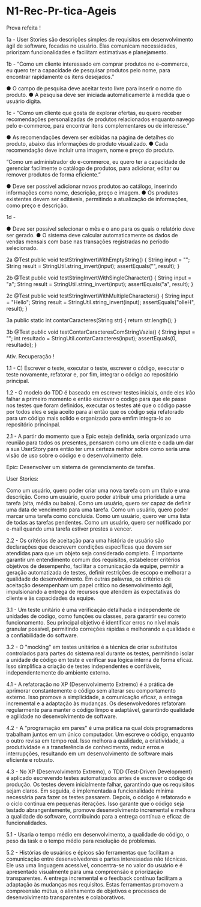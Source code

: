 # N1-Rec-Pr-tica-Ageis

Prova refeita !

1a - User Stories são descrições simples de requisitos em desenvolvimento ágil de
software, focadas no usuário. Elas comunicam necessidades, priorizam funcionalidades e
facilitam estimativas e planejamento.

1b - “Como um cliente interessado em comprar produtos no e-commerce, eu quero ter a
capacidade de pesquisar produtos pelo nome, para encontrar rapidamente os itens
desejados.”

  ● O campo de pesquisa deve aceitar texto livre para inserir o nome do produto.
  ● A pesquisa deve ser iniciada automaticamente à medida que o usuário digita.

1c - “Como um cliente que gosta de explorar ofertas, eu quero receber recomendações
personalizadas de produtos relacionados enquanto navego pelo e-commerce, para
encontrar itens complementares ou de interesse.”

  ● As recomendações devem ser exibidas na página de detalhes do produto, abaixo
das informações do produto visualizado.
  ● Cada recomendação deve incluir uma imagem, nome e preço do produto.

“Como um administrador do e-commerce, eu quero ter a capacidade de gerenciar
facilmente o catálogo de produtos, para adicionar, editar ou remover produtos de forma
eficiente.”

  ● Deve ser possível adicionar novos produtos ao catálogo, inserindo informações
como nome, descrição, preço e imagem.
  ● Os produtos existentes devem ser editáveis, permitindo a atualização de
informações, como preço e descrição.

1d -

  ● Deve ser possível selecionar o mês e o ano para os quais o relatório deve ser
gerado.
  ● O sistema deve calcular automaticamente os dados de vendas mensais com base
nas transações registradas no período selecionado.

2a
@Test
  public void testStringInvertWithEmptyString() {
    String input = "";
    String result = StringUtil.string_invert(input);
    assertEquals("", result);
  }
  
2b
@Test
  public void testStringInvertWithSingleCharacter() {
    String input = "a";
    String result = StringUtil.string_invert(input);
    assertEquals("a", result);
  }
  
2c
@Test
  public void testStringInvertWithMultipleCharacters() {
    String input = "Hello";
    String result = StringUtil.string_invert(input);
    assertEquals("olleH", result);
  }
  
3a
  public static int contarCaracteres(String str) {
    return str.length();
  }

3b
@Test
  public void testContarCaracteresComStringVazia() {
    String input = "";
    int resultado = StringUtil.contarCaracteres(input);
    assertEquals(0, resultado);
  }

Ativ. Recuperação !

1.1 - C) Escrever o teste, executar o teste, escrever o código, executar o teste novamente, refatorar e, por fim, integrar o código ao repositório principal.

1.2 - O modelo do TDD é baseado em escrever testes iniciais, onde eles irão falhar a primeiro momento e então escrever o codigo para que ele passe nos testes que foram definidos, executar os testes até que o código passe por todos eles e seja aceito para ai então que os código seja refatorado para um código mais solido e organizado para emfim integra-lo ao repositório princinpal.

2.1 - A partir do momento que a Epic esteja definida, seria organizado uma reunião para todos os presentes, pensarem como um cliente e cada um dar a sua UserStory para então ter uma certeza melhor sobre como seria uma visão de uso sobre o código e o desenvolvimento dele.

Epic: Desenvolver um sistema de gerenciamento de tarefas.

User Stories:

Como um usuário, quero poder criar uma nova tarefa com um título e uma descrição.
Como um usuário, quero poder atribuir uma prioridade a uma tarefa (alta, média ou baixa).
Como um usuário, quero ser capaz de definir uma data de vencimento para uma tarefa.
Como um usuário, quero poder marcar uma tarefa como concluída.
Como um usuário, quero ver uma lista de todas as tarefas pendentes.
Como um usuário, quero ser notificado por e-mail quando uma tarefa estiver prestes a vencer.

2.2 - Os critérios de aceitação para uma história de usuário são declarações que descrevem condições específicas que devem ser atendidas para que um objeto seja considerado completo. É importante garantir um entendimento comum dos requisitos, estabelecer critérios objetivos de desempenho, facilitar a comunicação da equipe, permitir a geração automatizada de testes, definir restrições de escopo e melhorar a qualidade do desenvolvimento. Em outras palavras, os critérios de aceitação desempenham um papel crítico no desenvolvimento ágil, impulsionando a entrega de recursos que atendem às expectativas do cliente e às capacidades da equipe.

3.1 - Um teste unitário é uma verificação detalhada e independente de unidades de código, como funções ou classes, para garantir seu correto funcionamento. Seu principal objetivo é identificar erros no nível mais granular possível, permitindo correções rápidas e melhorando a qualidade e a confiabilidade do software.

3.2 - O "mocking" em testes unitários é a técnica de criar substitutos controlados para partes do sistema real durante os testes, permitindo isolar a unidade de código em teste e verificar sua lógica interna de forma eficaz. Isso simplifica a criação de testes independentes e confiáveis, independentemente do ambiente externo.

4.1 - A refatoração no XP (Desenvolvimento Extremo) é a prática de aprimorar constantemente o código sem alterar seu comportamento externo. Isso promove a simplicidade, a comunicação eficaz, a entrega incremental e a adaptação às mudanças. Os desenvolvedores refatoram regularmente para manter o código limpo e adaptável, garantindo qualidade e agilidade no desenvolvimento de software.

4.2 - A "programação em pares" é uma prática na qual dois programadores trabalham juntos em um único computador. Um escreve o código, enquanto o outro revisa em tempo real. Isso melhora a qualidade, a criatividade, a produtividade e a transferência de conhecimento, reduz erros e interrupções, resultando em um desenvolvimento de software mais eficiente e robusto.

4.3 - No XP (Desenvolvimento Extremo), o TDD (Test-Driven Development) é aplicado escrevendo testes automatizados antes de escrever o código de produção. Os testes devem inicialmente falhar, garantindo que os requisitos sejam claros. Em seguida, é implementada a funcionalidade mínima necessária para fazer os testes passarem. Depois, o código é refatorado e o ciclo continua em pequenas iterações. Isso garante que o código seja testado abrangentemente, promove desenvolvimento incremental e melhora a qualidade do software, contribuindo para a entrega contínua e eficaz de funcionalidades.

5.1 - Usaria o tempo médio em desenvolvimento, a qualidade do código, o peso da task e o tempo médio para resolução de problemas.

5.2 - Histórias de usuários e épicos são ferramentas que facilitam a comunicação entre desenvolvedores e partes interessadas não técnicas. Ele usa uma linguagem acessível, concentra-se no valor do usuário e é apresentado visualmente para uma compreensão e priorização transparentes. A entrega incremental e o feedback contínuo facilitam a adaptação às mudanças nos requisitos. Estas ferramentas promovem a compreensão mútua, o alinhamento de objetivos e processos de desenvolvimento transparentes e colaborativos.
